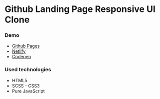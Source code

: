 # Github Landing Page Responsive UI Clone

### Demo

* [Github Pages](https://mustafadalga.github.io/github-ui-clone/)
* [Netlify](https://github-landing-page.netlify.app/)
* [Codepen](https://codepen.io/mustafadalga/pen/ExyVpdx) 


### Used technologies
 * HTML5  
 * SCSS - CSS3
 * Pure JavaScript

